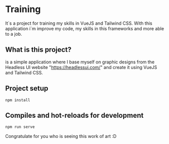 # Training

It´s a project for training my skills in VueJS and Tailwind CSS.
With this application i´m improve my code, my skills in this frameworks and more able to a job.

## What is this project?
is a simple application where I base myself on graphic designs from the Headless UI website "https://headlessui.com/" and create it using VueJS and Tailwind CSS.

## Project setup
```
npm install
```

## Compiles and hot-reloads for development
```
npm run serve
```

Congratulate for you who is seeing this work of art :D
